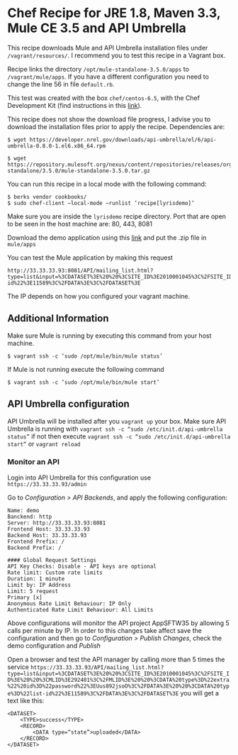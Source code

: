 # Chef Recipe for JRE 1.8, Maven 3.3, Mule CE 3.5 and API Umbrella

This recipe downloads Mule and API Umbrella installation files under `/vagrant/resources/`. I recommend you to test this recipe in a Vagrant box. 

Recipe links the directory `/opt/mule-standalone-3.5.0/apps` to `/vagrant/mule/apps`. If you have a different configuration you need to change the line 56 in file `default.rb`.

This test was created with the box `chef/centos-6.5`, with the Chef Development Kit (find instructions in this [link](https://downloads.chef.io/chef-dk/)). 

This recipe does not show the download file progress, I advise you to download the installation files prior to apply the recipe. Dependencies are:
```
$ wget https://developer.nrel.gov/downloads/api-umbrella/el/6/api-umbrella-0.8.0-1.el6.x86_64.rpm

$ wget https://repository.mulesoft.org/nexus/content/repositories/releases/org/mule/distributions/mule-standalone/3.5.0/mule-standalone-3.5.0.tar.gz
```

You can run this recipe in a local mode with the following command:
```
$ berks vendor cookbooks/
$ sudo chef-client —local-mode —runlist ‘recipe[lyrisdemo]’
```

Make sure you are inside the `lyrisdemo` recipe directory. Port that are open to be seen in the host machine are: 80, 443, 8081

Download the demo application using this [link](https://www.dropbox.com/s/3h9c01zhyqfcaog/asi-demo.zip?dl=0) and put the .zip file in `mule/apps`

You can test the Mule application by making this request
```
http://33.33.33.93:8081/API/mailing_list.html?type=list&input=%3CDATASET%3E%20%20%3CSITE_ID%3E2010001045%3C%2FSITE_ID%3E%20%20%3CMLID%3E292401%3C%2FMLID%3E%20%20%3CDATA%20type%3D%22extra%22%20id%3D%22password%22%3EUus892jsoO%3C%2FDATA%3E%20%20%3CDATA%20type%3D%22list-id%22%3E11589%3C%2FDATA%3E%3C%2FDATASET%3E
```
The IP depends on how you configured your vagrant machine.

## Additional Information
Make sure Mule is running by executing this command from your host machine.
```
$ vagrant ssh -c ‘sudo /opt/mule/bin/mule status’
```
If Mule is not running execute the following command
```
$ vagrant ssh -c ‘sudo /opt/mule/bin/mule start’
```

## API Umbrella configuration
API Umbrella will be installed after you `vagrant up` your box. Make sure API Umbrella is running with `vagrant ssh -c “sudo /etc/init.d/api-umbrella status”` if not then execute `vagrant ssh -c “sudo /etc/init.d/api-umbrella start”` or `vagrant reload`

### Monitor an API
Login into API Umbrella for this configuration use `https://33.33.33.93/admin`

Go to *Configuration > API Backends*, and apply the following configuration:
```
Name: demo
Banckend: http
Server: http://33.33.33.93:8081
Frontend Host: 33.33.33.93
Backend Host: 33.33.33.93
Frontend Prefix: /
Backend Prefix: /

#### Global Request Settings
API Key Checks: Disable - API keys are optional
Rate limit: Custom rate limits
Duration: 1 minute
Limit by: IP Address
Limit: 5 request
Primary [x]
Anonymous Rate Limit Behaviour: IP Only
Authenticated Rate Limit Behaviour: All Limits
```
Above configurations will monitor the API project AppSFTW35 by allowing 5 calls per minute by IP. In order to this changes take affect save the configuration and then go to *Configuration > Publish Changes*, check the demo configuration and *Publish*

Open a browser and test the API manager by calling more than 5 times the service `https://33.33.33.93/API/mailing_list.html?type=list&input=%3CDATASET%3E%20%20%3CSITE_ID%3E2010001045%3C%2FSITE_ID%3E%20%20%3CMLID%3E292401%3C%2FMLID%3E%20%20%3CDATA%20type%3D%22extra%22%20id%3D%22password%22%3EUus892jsoO%3C%2FDATA%3E%20%20%3CDATA%20type%3D%22list-id%22%3E11589%3C%2FDATA%3E%3C%2FDATASET%3E` you will get a text like this:
```
<DATASET>
    <TYPE>success</TYPE>
    <RECORD>
        <DATA type=“state”>uploaded</DATA>
    </RECORD>
</DATASET>
```
